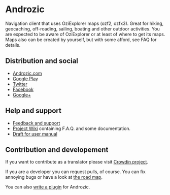 # Androzic #

Navigation client that uses OziExplorer maps (ozf2, ozfx3). Great for hiking, geocaching, off-roading, sailing, boating and other outdoor activities. You are expected to be aware of OziExplorer or at least of where to get its maps. Maps also can be created by yourself, but with some afford, see FAQ for details.

## Distribution and social ##

* [Androzic.com](http://androzic.com/)
* [Google Play](https://play.google.com/store/apps/details?id=com.androzic)
* [Twitter](https://twitter.com/Androzic)
* [Facebook](http://www.facebook.com/androzic)
* [Google+](https://plus.google.com/communities/104267455273813373911)

## Help and support ##

* [Feedback and support](https://getsatisfaction.com/androzic)
* [Project Wiki](http://androzic.com/wiki/) containing F.A.Q. and some documentation.
* [Draft for user manual](https://docs.google.com/document/pub?id=1t03A90_ML1aU-6D8OKoVR9oQxBV2E90yp5Y3GwWeJq4)

## Contribution and developement ##

If you want to contribute as a translator please visit [Crowdin project](http://crowdin.net/project/androzic).

If you are a developer you can request pulls, of course. You can fix annoying bugs or have a look at [the road map](https://github.com/andreynovikov/Androzic/wiki/Road-map).

You can also [write a plugin](https://github.com/andreynovikov/Androzic/wiki/Creating-plugins) for Androzic.

